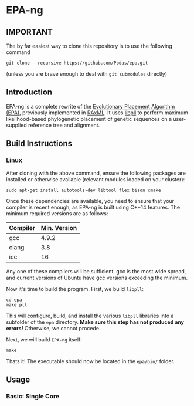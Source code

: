 # EPA-ng

## IMPORTANT
The by far easiest way to clone this repository is to use the following command

`git clone --recursive https://github.com/Pbdas/epa.git`

(unless you are brave enough to deal with `git submodules` directly)

## Introduction

EPA-ng is a complete rewrite of the [Evolutionary Placement Algorithm (EPA)](https://academic.oup.com/sysbio/article/60/3/291/1667010/Performance-Accuracy-and-Web-Server-for), previously implemented in [RAxML](https://github.com/stamatak/standard-RAxML). It uses [libpll](https://github.com/xflouris/libpll) to perform maximum likelihood-based phylogenetic placement of genetic sequences on a user-supplied reference tree and alignment.

## Build Instructions

### Linux

After cloning with the above command, ensure the following packages are installed or otherwise available (relevant modules loaded on your cluster):

`sudo apt-get install autotools-dev libtool flex bison cmake`

Once these dependencies are available, you need to ensure that your compiler is recent enough, as EPA-ng is built using C++14 features. The minimum required versions are as follows:

| Compiler | Min. Version |
| -------- | ------------ |
| gcc | 4.9.2  |
| clang  | 3.8  |
| icc | 16 |

Any one of these compilers will be sufficient. gcc is the most wide spread, and current versions of Ubuntu have gcc versions exceeding the minimum.

Now it's time to build the program. First, we build `libpll`:

```
cd epa
make pll
```

This will configure, build, and install the various `libpll` libraries into a subfolder of the `epa` directory.
**Make sure this step has not produced any errors!** Otherwise, we cannot procede.

Next, we will build `EPA-ng` itself:

```
make
```

Thats it! The executable should now be located in the `epa/bin/` folder.

## Usage

### Basic: Single Core


